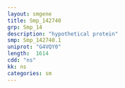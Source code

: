 ```yaml
---
layout: smgene
title: Smp_142740
grp: Smp_14
description: "hypothetical protein"
smp: Smp_142740.1
uniprot: "G4VQY0"
length:  1614
cdd: "ns"
kk: ns
categories: sm
---
```

